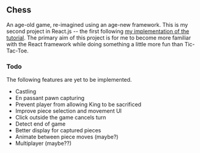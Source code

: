 ## Chess

An age-old game, re-imagined using an age-new framework. This is my second project in React.js -- the first following [my implementation of the tutorial](https://github.com/JakeOliger/TicTacToe-React). The primary aim of this project is for me to become more familiar with the React framework while doing something a little more fun than Tic-Tac-Toe.

### Todo

The following features are yet to be implemented.
* Castling
* En passant pawn capturing
* Prevent player from allowing King to be sacrificed
* Improve piece selection and movement UI
* Click outside the game cancels turn
* Detect end of game
* Better display for captured pieces
* Animate between piece moves (maybe?)
* Multiplayer (maybe??)